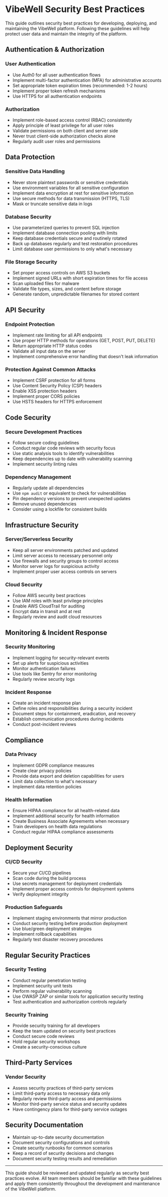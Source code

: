 # VibeWell Security Best Practices

This guide outlines security best practices for developing, deploying, and maintaining the VibeWell platform. Following these guidelines will help protect user data and maintain the integrity of the platform.

## Authentication & Authorization

### User Authentication
- Use Auth0 for all user authentication flows
- Implement multi-factor authentication (MFA) for administrative accounts
- Set appropriate token expiration times (recommended: 1-2 hours)
- Implement proper token refresh mechanisms
- Use HTTPS for all authentication endpoints

### Authorization
- Implement role-based access control (RBAC) consistently
- Apply principle of least privilege for all user roles
- Validate permissions on both client and server side
- Never trust client-side authorization checks alone
- Regularly audit user roles and permissions

## Data Protection

### Sensitive Data Handling
- Never store plaintext passwords or sensitive credentials
- Use environment variables for all sensitive configuration
- Implement data encryption at rest for sensitive information
- Use secure methods for data transmission (HTTPS, TLS)
- Mask or truncate sensitive data in logs

### Database Security
- Use parameterized queries to prevent SQL injection
- Implement database connection pooling with limits
- Keep database credentials secure and routinely rotated
- Back up databases regularly and test restoration procedures
- Limit database user permissions to only what's necessary

### File Storage Security
- Set proper access controls on AWS S3 buckets
- Implement signed URLs with short expiration times for file access
- Scan uploaded files for malware
- Validate file types, sizes, and content before storage
- Generate random, unpredictable filenames for stored content

## API Security

### Endpoint Protection
- Implement rate limiting for all API endpoints
- Use proper HTTP methods for operations (GET, POST, PUT, DELETE)
- Return appropriate HTTP status codes
- Validate all input data on the server
- Implement comprehensive error handling that doesn't leak information

### Protection Against Common Attacks
- Implement CSRF protection for all forms
- Use Content Security Policy (CSP) headers
- Enable XSS protection headers
- Implement proper CORS policies
- Use HSTS headers for HTTPS enforcement

## Code Security

### Secure Development Practices
- Follow secure coding guidelines
- Conduct regular code reviews with security focus
- Use static analysis tools to identify vulnerabilities
- Keep dependencies up to date with vulnerability scanning
- Implement security linting rules

### Dependency Management
- Regularly update all dependencies
- Use `npm audit` or equivalent to check for vulnerabilities
- Pin dependency versions to prevent unexpected updates
- Remove unused dependencies
- Consider using a lockfile for consistent builds

## Infrastructure Security

### Server/Serverless Security
- Keep all server environments patched and updated
- Limit server access to necessary personnel only
- Use firewalls and security groups to control access
- Monitor server logs for suspicious activity
- Implement proper user access controls on servers

### Cloud Security
- Follow AWS security best practices
- Use IAM roles with least privilege principles
- Enable AWS CloudTrail for auditing
- Encrypt data in transit and at rest
- Regularly review and audit cloud resources

## Monitoring & Incident Response

### Security Monitoring
- Implement logging for security-relevant events
- Set up alerts for suspicious activities
- Monitor authentication failures
- Use tools like Sentry for error monitoring
- Regularly review security logs

### Incident Response
- Create an incident response plan
- Define roles and responsibilities during a security incident
- Document steps for containment, eradication, and recovery
- Establish communication procedures during incidents
- Conduct post-incident reviews

## Compliance

### Data Privacy
- Implement GDPR compliance measures
- Create clear privacy policies
- Provide data export and deletion capabilities for users
- Limit data collection to what's necessary
- Implement data retention policies

### Health Information
- Ensure HIPAA compliance for all health-related data
- Implement additional security for health information
- Create Business Associate Agreements when necessary
- Train developers on health data regulations
- Conduct regular HIPAA compliance assessments

## Deployment Security

### CI/CD Security
- Secure your CI/CD pipelines
- Scan code during the build process
- Use secrets management for deployment credentials
- Implement proper access controls for deployment systems
- Verify deployment integrity

### Production Safeguards
- Implement staging environments that mirror production
- Conduct security testing before production deployment
- Use blue/green deployment strategies
- Implement rollback capabilities
- Regularly test disaster recovery procedures

## Regular Security Practices

### Security Testing
- Conduct regular penetration testing
- Implement security unit tests
- Perform regular vulnerability scanning
- Use OWASP ZAP or similar tools for application security testing
- Test authentication and authorization controls regularly

### Security Training
- Provide security training for all developers
- Keep the team updated on security best practices
- Conduct secure code reviews
- Hold regular security workshops
- Create a security-conscious culture

## Third-Party Services

### Vendor Security
- Assess security practices of third-party services
- Limit third-party access to necessary data only
- Regularly review third-party access and permissions
- Monitor third-party service status and security updates
- Have contingency plans for third-party service outages

## Security Documentation

- Maintain up-to-date security documentation
- Document security configurations and controls
- Create security runbooks for common scenarios
- Keep a record of security decisions and changes
- Document security testing results and remediation

---

This guide should be reviewed and updated regularly as security best practices evolve. All team members should be familiar with these guidelines and apply them consistently throughout the development and maintenance of the VibeWell platform. 